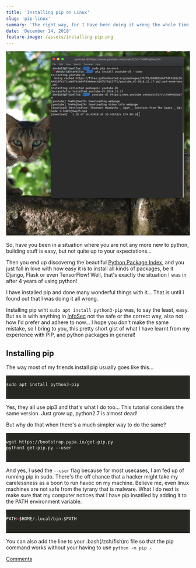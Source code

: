 ```yaml
---
title: 'Installing pip on Linux'
slug: 'pip-linux'
summary: 'The right way, for I have been doing it wrong the whole time...'
date: 'December 14, 2018'
feature-image: /assets/installing-pip.png
---
```

<p><img src="/assets/installing-pip.png" alt="Installing pip on Ubuntu" style="width: 100em" /></p>

<p>So, have you been in a situation where you are not any more new to python, building stuff is easy, but not quite up to your expectations...</p>

<p>Then you end up discoverng the beautiful <a href="https://pypi.org">Python Package Index</a>, and you just fall in love with how easy it is to install all kinds of packages, be it Django, Flask or even TensorFlow! Well, that's exactly the situation I was in after 4 years of using python!</p>

<p>I have installed pip and done many wonderful things with it... That is until I found out that I was doing it all wrong.</p>

<p>Installing pip wiht <code>sudo apt install python3-pip</code> was, to say the least, easy. But as is with anything in <a href="http://t.me/BEARlySec">InfoSec</a> not the safe or the correct way, also not how I'd prefer and adhere to now... I hope you don't make the same mistake, so I bring to you, this pretty short gist of what I have learnt from my experience with PIP, and python packages in general!</p>

<h2 id="installing-pip">Installing pip</h2>

<p>The way most of my friends install pip usually goes like this...</p>

<div class="highlight">
	<pre style="color:#f8f8f2;background-color:#272822;-moz-tab-size:4;-o-tab-size:4;tab-size:4">
<code class="language-bash" data-lang="bash">
sudo apt install python3-pip
</code>
	</pre>
</div>

<p>Yes, they all use pip3 and that's what I do too... This tutorial considers the same version. Just grow up, python2.7 is almost dead!</p>

<p>But why do that when there's a much simpler way to do the same?</p>
                
<div class="highlight">
	<pre style="color:#f8f8f2;background-color:#272822;-moz-tab-size:4;-o-tab-size:4;tab-size:4">
<code class="language-bash" data-lang="bash">
wget https://bootstrap.pypa.io/get-pip.py
python3 get-pip.py --user
</code>
	</pre>
</div>

<p>And yes, I used the <code>--user</code> flag because for most usecases, I am fed up of running pip in sudo. There's the off chance that a hacker might take my carelessness as a boon to run havoc on my machine. Believe me, even linux machines are not safe from the tyrany that is malware. What I do next is make sure that my computer notices that I have pip insatlled by adding it to the PATH environment variable.</p>

<div class="highlight">
	<pre style="color:#f8f8f2;background-color:#272822;-moz-tab-size:4;-o-tab-size:4;tab-size:4">
<code class="language-bash" data-lang="bash">
PATH<span style="color:#f92672">=</span>$HOME/.local/bin:$PATH
</code>
	</pre>
</div>

<p>You can also add the line to your .bash(/zsh/fish)rc file so that the pip command works without your having to use <code>python -m pip -</code></p>

<p><a href="https://www.reddit.com/r/Python/comments/aa7yn5/i_see_a_lot_of_people_installing_pip_in_an/">Comments</a></p>
